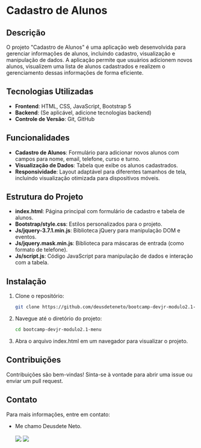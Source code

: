 # Cadastro de Alunos

## Descrição

O projeto "Cadastro de Alunos" é uma aplicação web desenvolvida para gerenciar informações de alunos, incluindo cadastro, visualização e manipulação de dados. A aplicação permite que usuários adicionem novos alunos, visualizem uma lista de alunos cadastrados e realizem o gerenciamento dessas informações de forma eficiente.

## Tecnologias Utilizadas

- **Frontend**: HTML, CSS, JavaScript, Bootstrap 5
- **Backend**: (Se aplicável, adicione tecnologias backend)
- **Controle de Versão**: Git, GitHub

## Funcionalidades

- **Cadastro de Alunos**: Formulário para adicionar novos alunos com campos para nome, email, telefone, curso e turno.
- **Visualização de Dados**: Tabela que exibe os alunos cadastrados.
- **Responsividade**: Layout adaptável para diferentes tamanhos de tela, incluindo visualização otimizada para dispositivos móveis.

## Estrutura do Projeto

- **index.html**: Página principal com formulário de cadastro e tabela de alunos.
- **Bootstrap/style.css**: Estilos personalizados para o projeto.
- **Js/jquery-3.7.1.min.js**: Biblioteca jQuery para manipulação DOM e eventos.
- **Js/jquery.mask.min.js**: Biblioteca para máscaras de entrada (como formato de telefone).
- **Js/script.js**: Código JavaScript para manipulação de dados e interação com a tabela.

## Instalação

1. Clone o repositório:
   ```bash
   git clone https://github.com/deusdeteneto/bootcamp-devjr-modulo2.1-menu.git
   
2. Navegue até o diretório do projeto:
   ```bash
   cd bootcamp-devjr-modulo2.1-menu

3. Abra o arquivo index.html em um navegador para visualizar o projeto.

## Contribuições

Contribuições são bem-vindas! Sinta-se à vontade para abrir uma issue ou enviar um pull request.

## Contato

Para mais informações, entre em contato:
- Me chamo Deusdete Neto.
  <br/><br/>
<a href="https://wa.me/5561986170964" target="_blank"><img src="https://img.shields.io/badge/WhatsApp-25D366?style=for-the-badge&logo=whatsapp&logoColor=white"></a>
  <a href="https://www.linkedin.com/in/deusdeteneto" target="_blank"><img src="https://img.shields.io/badge/-LinkedIn-%230077B5?style=for-the-badge&logo=linkedin&logoColor=white"></a>